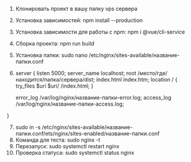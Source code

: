 1. Клонировать проект в вашу папку vps сервера
2. Установка зависимостей: npm install --production
3. Установка зависимости для работы с npm: npm i @vue/cli-service
4. Сборка проекта: npm run build
5. Установка папки: sudo nano /etc/nginx/sites-available/название-папки.conf
6. server {
   listen 5000;
   server_name localhost;
   root /место/где/находится/папка/сервера/dist;
   index.html index.htm;
   location / {
   try_files $uri $uri/ /index.html;
   }

   error_log /var/log/nginx/название-папки-error.log;
   access_log /var/log/nginx/название-папки-access.log;

}

7. sudo in -s /etc/nginx/sites-available/название-папки.conf/ets/nginx/sites-enabled/название-папки.conf
8. Команда для теста: sudo nginx -t
9. Перезапуск: sudo systemctl restart nginx
10. Проверка статуса: sudo systemctl status nginx
